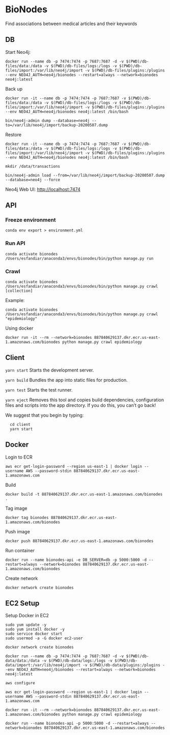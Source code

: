 # BioNodes

Find associations between medical articles and their keywords

## DB

Start Neo4j:

```shell
docker run --name db -p 7474:7474 -p 7687:7687 -d -v $(PWD)/db-files/data:/data -v $(PWD)/db-files/logs:/logs -v $(PWD)/db-files/import:/var/lib/neo4j/import -v $(PWD)/db-files/plugins:/plugins --env NEO4J_AUTH=neo4j/bionodes --restart=always --network=bionodes neo4j:latest
```

Back up

```shell
docker run -it --name db -p 7474:7474 -p 7687:7687 -v $(PWD)/db-files/data:/data -v $(PWD)/db-files/logs:/logs -v $(PWD)/db-files/import:/var/lib/neo4j/import -v $(PWD)/db-files/plugins:/plugins --env NEO4J_AUTH=neo4j/bionodes neo4j:latest /bin/bash

bin/neo4j-admin dump --database=neo4j --to=/var/lib/neo4j/import/backup-20200507.dump
```

Restore

```shell
docker run -it --name db -p 7474:7474 -p 7687:7687 -v $(PWD)/db-files/data:/data -v $(PWD)/db-files/logs:/logs -v $(PWD)/db-files/import:/var/lib/neo4j/import -v $(PWD)/db-files/plugins:/plugins --env NEO4J_AUTH=neo4j/bionodes neo4j:latest /bin/bash

mkdir /data/transactions

bin/neo4j-admin load --from=/var/lib/neo4j/import/backup-20200507.dump --database=neo4j --force
```

Neo4j Web UI: <http://localhost:7474>

## API

### Freeze environment

```shell
conda env export > environment.yml
```

### Run API

```shell
conda activate bionodes
/Users/esfandiar/anaconda3/envs/bionodes/bin/python manage.py run
```

### Crawl

```shell
conda activate bionodes
/Users/esfandiar/anaconda3/envs/bionodes/bin/python manage.py crawl [collection]
```

Example:

```shell
conda activate bionodes
/Users/esfandiar/anaconda3/envs/bionodes/bin/python manage.py crawl "epidemiology"
```

Using docker

```shell
docker run -it --rm --network=bionodes 887840629137.dkr.ecr.us-east-1.amazonaws.com/bionodes python manage.py crawl epidemiology
```

## Client

  ```yarn start```
    Starts the development server.

  ```yarn build```
    Bundles the app into static files for production.

  ```yarn test```
    Starts the test runner.

  ```yarn eject```
    Removes this tool and copies build dependencies, configuration files
    and scripts into the app directory. If you do this, you can’t go back!

We suggest that you begin by typing:

```shell
  cd client
  yarn start
```

## Docker

Login to ECR

```shell
aws ecr get-login-password --region us-east-1 | docker login --username AWS --password-stdin 887840629137.dkr.ecr.us-east-1.amazonaws.com
```

Build

```shell
docker build -t 887840629137.dkr.ecr.us-east-1.amazonaws.com/bionodes .
```

Tag image

```shell
docker tag bionodes 887840629137.dkr.ecr.us-east-1.amazonaws.com/bionodes
```

Push image

```shell
docker push 887840629137.dkr.ecr.us-east-1.amazonaws.com/bionodes
```

Run container

```shell
docker run --name bionodes-api -e DB_SERVER=db -p 5000:5000 -d --restart=always --network=bionodes 887840629137.dkr.ecr.us-east-1.amazonaws.com/bionodes
```

Create network

```shell
docker network create bionodes
```

## EC2 Setup

Setup Docker in EC2

```shell
sudo yum update -y
sudo yum install docker -y
sudo service docker start
sudo usermod -a -G docker ec2-user

docker network create bionodes

docker run --name db -p 7474:7474 -p 7687:7687 -d -v $(PWD)/db-data/data:/data -v $(PWD)/db-data/logs:/logs -v $(PWD)/db-data/import:/var/lib/neo4j/import -v $(PWD)/db-data/plugins:/plugins --env NEO4J_AUTH=neo4j/bionodes --restart=always --network=bionodes neo4j:latest

aws configure

aws ecr get-login-password --region us-east-1 | docker login --username AWS --password-stdin 887840629137.dkr.ecr.us-east-1.amazonaws.com

docker run -it --rm --network=bionodes 887840629137.dkr.ecr.us-east-1.amazonaws.com/bionodes python manage.py crawl epidemiology

docker run --name bionodes-api -p 5000:5000 -d --restart=always --network=bionodes 887840629137.dkr.ecr.us-east-1.amazonaws.com/bionodes
```
